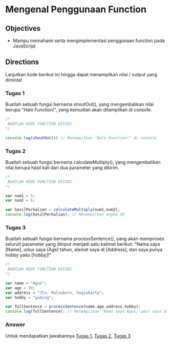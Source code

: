 # Mengenal Penggunaan Function

## Objectives
- Mampu memahami serta mengimplementasi penggunaan function pada JavaScript

## Directions
Lanjutkan kode berikut ini hingga dapat menampilkan nilai / output yang diminta!

### Tugas 1
Buatlah sebuah fungsi bernama shoutOut(), yang mengembalikan nilai berupa "Halo Function!", yang kemudian akan ditampilkan di console.

```javascript
/*
 BUATLAH KODE FUNCTION DISINI
*/

console.log(shoutOut()) // Menampilkan "Halo Function!" di console
```

### Tugas 2
Buatlah sebuah fungsi bernama calculateMultiply(), yang mengembalikan nilai berupa hasil kali dari dua parameter yang dikirim.

```javascript
/*
 BUATLAH KODE FUNCTION DISINI
*/

var num1 = 5;
var num2 = 6;

var hasilPerkalian = calculateMultiply(num1,num2);
console.log(hasilPerkalian); // Menampilkan angka 30
```

### Tugas 3
Buatlah sebuah fungsi bernama processSentence(), yang akan memproses seluruh parameter yang diinput menjadi satu kalimat berikut: "Nama saya [Name], umur saya [Age] tahun, alamat saya di [Address], dan saya punya hobby yaitu [hobby]!"

```javascript
/*
 BUATLAH KODE FUNCTION DISINI
*/

var name = "Agus";
var age = 30;
var address = "Jln. Malioboro, Yogjakarta";
var hobby = "gaming";

var fullSentence = processSentence(name,age,address,hobby);
console.log(fullSentence); // Menampilkan "Nama saya Agus, umur saya 30 tahun, alamat saya di Jln. Malioboro, Yogjakarta, dan saya punya hobby yaitu gaming!"
```

### Answer
Untuk mendapatkan jawabannya [Tugas 1](answer.js), [Tugas 2](answer_2.js), [Tugas 3](answer_3.js)
